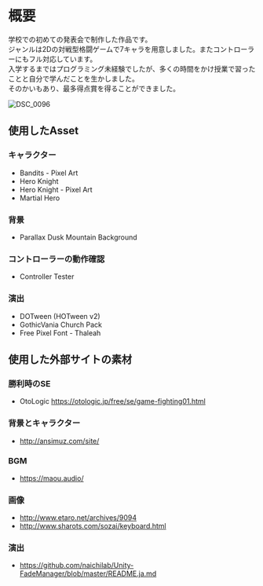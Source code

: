 # 概要
学校での初めての発表会で制作した作品です。  
ジャンルは2Dの対戦型格闘ゲームで7キャラを用意しました。またコントローラーにもフル対応しています。  
入学するまではプログラミング未経験でしたが、多くの時間をかけ授業で習ったことと自分で学んだことを生かしました。  
そのかいもあり、最多得点賞を得ることができました。

![DSC_0096](https://user-images.githubusercontent.com/104509665/175777015-172f146c-96f3-4db7-ba32-e7b70b937db8.jpg)


## 使用したAsset
### キャラクター
- Bandits - Pixel Art
- Hero Knight
- Hero Knight - Pixel Art
- Martial Hero

### 背景
- Parallax Dusk  Mountain Background

### コントローラーの動作確認
- Controller Tester

### 演出
- DOTween (HOTween v2)
- GothicVania Church Pack
- Free Pixel Font - Thaleah


## 使用した外部サイトの素材
### 勝利時のSE 
- OtoLogic https://otologic.jp/free/se/game-fighting01.html

### 背景とキャラクター
- http://ansimuz.com/site/

### BGM
- https://maou.audio/

### 画像
- http://www.etaro.net/archives/9094
- http://www.sharots.com/sozai/keyboard.html

### 演出
- https://github.com/naichilab/Unity-FadeManager/blob/master/README.ja.md
